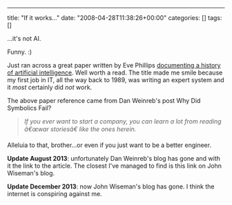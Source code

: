 ---
title: "If it works..."
date: "2008-04-28T11:38:26+00:00"
categories: []
tags: []

...it's not AI.

Funny. :)

Just ran across a great paper written by Eve Phillips <a href="http://web.archive.org/web/20130509190108/http://www.sts.tu-harburg.de/~r.f.moeller/symbolics-info/ai-business.pdf">documenting a history of artificial intelligence</a>. Well worth a read. The title made me smile because my first job in IT, all the way back to 1989, was writing an expert system and it <em>most</em> certainly did <em>not</em> work.

The above paper reference came from Dan Weinreb's post Why Did Symbolics Fail?
<blockquote><em>If you ever want to start a company, you can learn a lot from reading â€œwar storiesâ€ like the ones herein.</em></blockquote>
Alleluia to that, brother...or even if you just want to be a better engineer.

<strong>Update August 2013</strong>: unfortunately Dan Weinreb's blog has gone and with it the link to the article. The closest I've managed to find is this link on John Wiseman's blog.

<strong>Update December 2013</strong>: now John Wiseman's blog has gone. I think the internet is conspiring against me.
